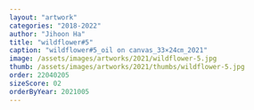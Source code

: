 ```yaml
---
layout: "artwork"
categories: "2018-2022"
author: "Jihoon Ha"
title: "wildflower#5"
caption: "wildflower#5_oil on canvas_33×24㎝_2021"
image: /assets/images/artworks/2021/wildflower-5.jpg
thumb: /assets/images/artworks/2021/thumbs/wildflower-5.jpg
order: 22040205
sizeScore: 02
orderByYear: 2021005
---
```


